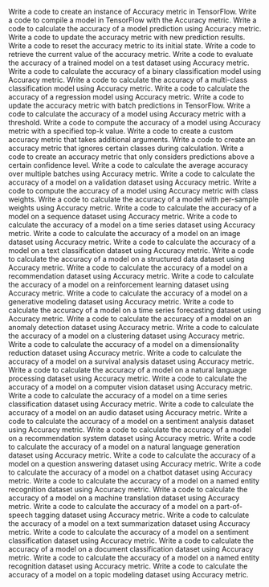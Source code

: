 Write a code to create an instance of Accuracy metric in TensorFlow.
Write a code to compile a model in TensorFlow with the Accuracy metric.
Write a code to calculate the accuracy of a model prediction using Accuracy metric.
Write a code to update the accuracy metric with new prediction results.
Write a code to reset the accuracy metric to its initial state.
Write a code to retrieve the current value of the accuracy metric.
Write a code to evaluate the accuracy of a trained model on a test dataset using Accuracy metric.
Write a code to calculate the accuracy of a binary classification model using Accuracy metric.
Write a code to calculate the accuracy of a multi-class classification model using Accuracy metric.
Write a code to calculate the accuracy of a regression model using Accuracy metric.
Write a code to update the accuracy metric with batch predictions in TensorFlow.
Write a code to calculate the accuracy of a model using Accuracy metric with a threshold.
Write a code to compute the accuracy of a model using Accuracy metric with a specified top-k value.
Write a code to create a custom accuracy metric that takes additional arguments.
Write a code to create an accuracy metric that ignores certain classes during calculation.
Write a code to create an accuracy metric that only considers predictions above a certain confidence level.
Write a code to calculate the average accuracy over multiple batches using Accuracy metric.
Write a code to calculate the accuracy of a model on a validation dataset using Accuracy metric.
Write a code to compute the accuracy of a model using Accuracy metric with class weights.
Write a code to calculate the accuracy of a model with per-sample weights using Accuracy metric.
Write a code to calculate the accuracy of a model on a sequence dataset using Accuracy metric.
Write a code to calculate the accuracy of a model on a time series dataset using Accuracy metric.
Write a code to calculate the accuracy of a model on an image dataset using Accuracy metric.
Write a code to calculate the accuracy of a model on a text classification dataset using Accuracy metric.
Write a code to calculate the accuracy of a model on a structured data dataset using Accuracy metric.
Write a code to calculate the accuracy of a model on a recommendation dataset using Accuracy metric.
Write a code to calculate the accuracy of a model on a reinforcement learning dataset using Accuracy metric.
Write a code to calculate the accuracy of a model on a generative modeling dataset using Accuracy metric.
Write a code to calculate the accuracy of a model on a time series forecasting dataset using Accuracy metric.
Write a code to calculate the accuracy of a model on an anomaly detection dataset using Accuracy metric.
Write a code to calculate the accuracy of a model on a clustering dataset using Accuracy metric.
Write a code to calculate the accuracy of a model on a dimensionality reduction dataset using Accuracy metric.
Write a code to calculate the accuracy of a model on a survival analysis dataset using Accuracy metric.
Write a code to calculate the accuracy of a model on a natural language processing dataset using Accuracy metric.
Write a code to calculate the accuracy of a model on a computer vision dataset using Accuracy metric.
Write a code to calculate the accuracy of a model on a time series classification dataset using Accuracy metric.
Write a code to calculate the accuracy of a model on an audio dataset using Accuracy metric.
Write a code to calculate the accuracy of a model on a sentiment analysis dataset using Accuracy metric.
Write a code to calculate the accuracy of a model on a recommendation system dataset using Accuracy metric.
Write a code to calculate the accuracy of a model on a natural language generation dataset using Accuracy metric.
Write a code to calculate the accuracy of a model on a question answering dataset using Accuracy metric.
Write a code to calculate the accuracy of a model on a chatbot dataset using Accuracy metric.
Write a code to calculate the accuracy of a model on a named entity recognition dataset using Accuracy metric.
Write a code to calculate the accuracy of a model on a machine translation dataset using Accuracy metric.
Write a code to calculate the accuracy of a model on a part-of-speech tagging dataset using Accuracy metric.
Write a code to calculate the accuracy of a model on a text summarization dataset using Accuracy metric.
Write a code to calculate the accuracy of a model on a sentiment classification dataset using Accuracy metric.
Write a code to calculate the accuracy of a model on a document classification dataset using Accuracy metric.
Write a code to calculate the accuracy of a model on a named entity recognition dataset using Accuracy metric.
Write a code to calculate the accuracy of a model on a topic modeling dataset using Accuracy metric.